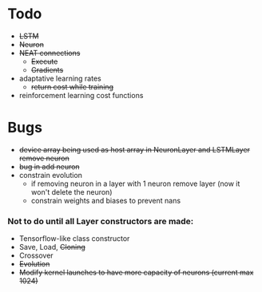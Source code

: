 # Todo

- ~~LSTM~~
- ~~Neuron~~
- ~~NEAT connections~~ 
	- ~~Execute~~
	- ~~Gradients~~
- adaptative learning rates
    - ~~return cost while training~~
- reinforcement learning cost functions

# Bugs
 - ~~device array being used as host array in NeuronLayer and LSTMLayer remove neuron~~
 - ~~bug in add neuron~~
 - constrain evolution
    * if removing neuron in a layer with 1 neuron remove layer (now it won't delete the neuron)
    * constrain weights and biases to prevent nans

### Not to do until all Layer constructors are made:

- Tensorflow-like class constructor
- Save, Load, ~~Cloning~~
- Crossover
- ~~Evolution~~
- ~~Modify kernel launches to have more capacity of neurons (current max 1024)~~
